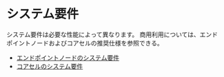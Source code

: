 # システム要件

システム要件は必要な性能によって異なります。
商用利用については、エンドポイントノードおよびコアセルの推奨仕様を参照できる。

- [エンドポイントノードのシステム要件](../endpoint-node/system-requirements.md)
- [コアセルのシステム要件](../core-cell/system-requirements.md)
